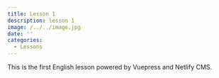 ```yaml
---
title: Lesson 1
description: lesson 1
image: /../../image.jpg
date: ''
categories:
  - Lessons
---
```

This is the first English lesson powered by Vuepress and Netlify CMS.
